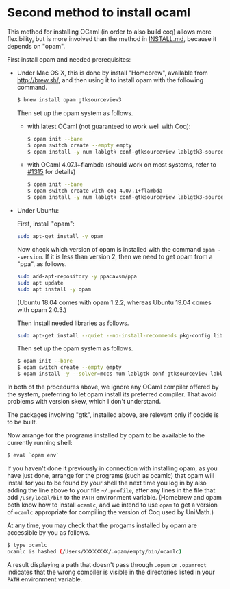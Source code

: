 # Second method to install ocaml

This method for installing OCaml (in order to also build coq) allows more
flexibility, but is more involved than the method in
[INSTALL.md](./INSTALL.md), because it depends on "opam".

First install opam and needed prerequisites:

- Under Mac OS X, this is done by install "Homebrew", available from http://brew.sh/, and
  then using it to install opam with the following command.
  ```bash
  $ brew install opam gtksourceview3
  ```

  Then set up the opam system as follows.

  - with latest OCaml (not guaranteed to work well with Coq):

    ```bash
    $ opam init --bare
    $ opam switch create --empty empty
    $ opam install -y num lablgtk conf-gtksourceview lablgtk3-sourceview3 camlp5
    ```

  - with OCaml 4.07.1+flambda (should work on most systems, refer to [#1315](https://github.com/UniMath/UniMath/issues/1315) for details)

    ```bash
    $ opam init --bare
    $ opam switch create with-coq 4.07.1+flambda
    $ opam install -y num lablgtk conf-gtksourceview lablgtk3-sourceview3 camlp5
    ```

- Under Ubuntu:

  First, install "opam":
  ```bash
  sudo apt-get install -y opam
  ```

  Now check which version of opam is installed with the command `opam
  --version`.  If it is less than version 2, then we need to get opam from a
  "ppa", as follows.
  ```bash
  sudo add-apt-repository -y ppa:avsm/ppa
  sudo apt update
  sudo apt install -y opam
  ```

  (Ubuntu 18.04 comes with opam 1.2.2, whereas Ubuntu 19.04 comes with opam 2.0.3.)

  Then install needed libraries as follows.
  ```bash
  sudo apt-get install --quiet --no-install-recommends pkg-config libcairo2-dev libexpat1-dev libgtk-3-dev libgtksourceview-3.0-dev libexpat1-dev libgtk2.0-dev mccs m4 git ca-certificates camlp5 libgtksourceview2.0-dev
  ```

  Then set up the opam system as follows.

  ```bash
  $ opam init --bare
  $ opam switch create --empty empty
  $ opam install -y --solver=mccs num lablgtk conf-gtksourceview lablgtk3-sourceview3 camlp5
  ```

In both of the procedures above, we ignore any OCaml compiler offered by the
system, preferring to let opam install its preferred compiler.  That avoid
problems with version skew, which I don't understand.

The packages involving "gtk", installed above, are relevant only if coqide is
to be built.

Now arrange for the programs installed by opam to be available to the currently
running shell:

```bash
$ eval `opam env`
```

If you haven't done it previously in connection with installing opam, as you
have just done, arrange for the programs (such as ocamlc) that opam will
install for you to be found by your shell the next time you log in by also
adding the line above to your file `~/.profile`, after any lines in the file
that add `/usr/local/bin` to the `PATH` environment variable.  (Homebrew and
opam both know how to install `ocamlc`, and we intend to use `opam` to get a
version of `ocamlc` appropriate for compiling the version of Coq used by
UniMath.)

At any time, you may check that the progams installed by opam are accessible by
you as follows.

```bash
$ type ocamlc
ocamlc is hashed (/Users/XXXXXXXX/.opam/empty/bin/ocamlc)
```

A result displaying a path that doesn't pass through `.opam` or `.opamroot`
indicates that the wrong compiler is visible in the directories listed in your
`PATH` environment variable.
